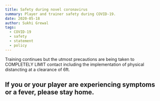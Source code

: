 ```yaml
---
title: Safety during novel coronavirus
summary: Player and trainer safety during COVID-19.
date: 2020-05-18
author: Sukhi Grewal
tags:
  - COVID-19
  - safety
  - statement
  - policy
---
```

Training continues but the utmost precautions are being taken to COMPLETELY LIMIT contact including the implementation of physical distancting at a clearance of 6ft.

## If you or your player are experiencing symptoms or a fever, please stay home.
